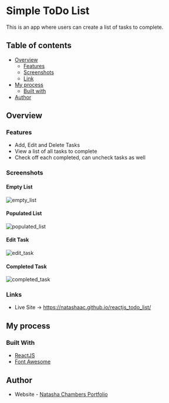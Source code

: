 # Simple ToDo List

This is an app where users can create a list of tasks to complete.

## Table of contents

- [Overview](#overview)
  - [Features](#features)
  - [Screenshots](#screenshots)
  - [Link](#link)
- [My process](#my-process)
  - [Built with](#built-with)
- [Author](#author)

## Overview

### Features
- Add, Edit and Delete Tasks
- View a list of all tasks to complete
- Check off each completed, can uncheck tasks as well

### Screenshots

#### Empty List
![empty_list](https://github.com/NatashaAC/reactjs_todo_list/assets/55518240/362482b5-2048-40b8-adf2-ec51ee79032f)

#### Populated List
![populated_list](https://github.com/NatashaAC/reactjs_todo_list/assets/55518240/d229ff6e-8ffb-4695-96d7-f3d60fa94c5a)

#### Edit Task
![edit_task](https://github.com/NatashaAC/reactjs_todo_list/assets/55518240/6cde714f-67ee-4c26-8b21-ea81055fbe5a)

#### Completed Task
![completed_task](https://github.com/NatashaAC/reactjs_todo_list/assets/55518240/f89ce8cb-d179-49e3-8432-dcf0aa834795)

### Links

- Live Site -> https://natashaac.github.io/reactjs_todo_list/

## My process

### Built With 
- [ReactJS](https://react.dev/)
- [Font Awesome](https://fontawesome.com/docs/web/use-with/react/)

## Author

- Website - [Natasha Chambers Portfolio](https://natashaagathachambers.com/)
